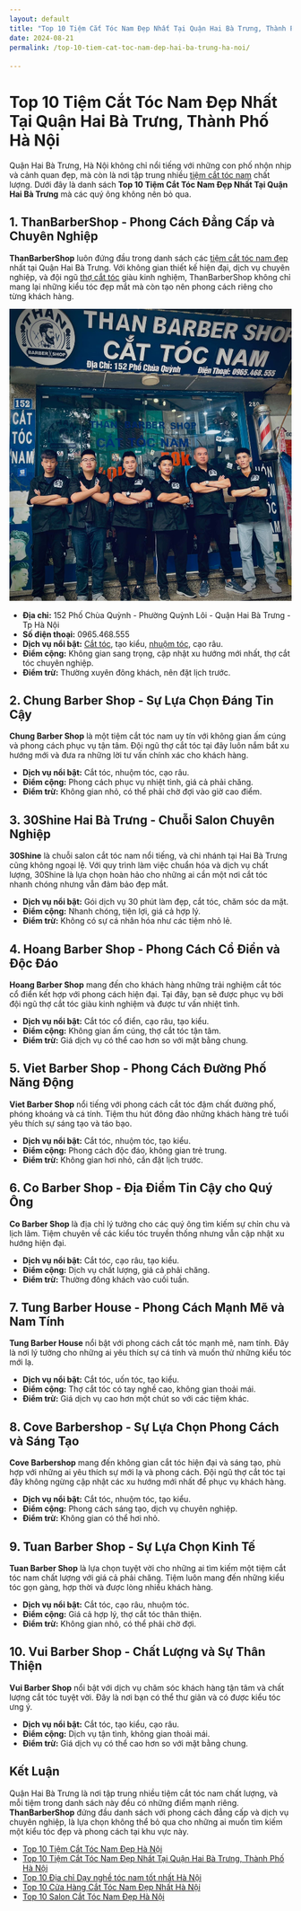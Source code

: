 ```yaml
---
layout: default
title: "Top 10 Tiệm Cắt Tóc Nam Đẹp Nhất Tại Quận Hai Bà Trưng, Thành Phố Hà Nội"
date: 2024-08-21
permalink: /top-10-tiem-cat-toc-nam-dep-hai-ba-trung-ha-noi/

---
```




# Top 10 Tiệm Cắt Tóc Nam Đẹp Nhất Tại Quận Hai Bà Trưng, Thành Phố Hà Nội

Quận Hai Bà Trưng, Hà Nội không chỉ nổi tiếng với những con phố nhộn nhịp và cảnh quan đẹp, mà còn là nơi tập trung nhiều [tiệm cắt tóc nam](https://thanbarbershop.net) chất lượng. Dưới đây là danh sách **Top 10 Tiệm Cắt Tóc Nam Đẹp Nhất Tại Quận Hai Bà Trưng** mà các quý ông không nên bỏ qua.

## 1. **ThanBarberShop** - Phong Cách Đẳng Cấp và Chuyên Nghiệp

**ThanBarberShop** luôn đứng đầu trong danh sách các [tiệm cắt tóc nam đẹp](https://thanbarbershop.com) nhất tại Quận Hai Bà Trưng. Với không gian thiết kế hiện đại, dịch vụ chuyên nghiệp, và đội ngũ [thợ cắt tóc](https://thanbarbershop.com/day-nghe/) giàu kinh nghiệm, ThanBarberShop không chỉ mang lại những kiểu tóc đẹp mắt mà còn tạo nên phong cách riêng cho từng khách hàng.

![ThanBarberShop](images/than-barber-shop.jpg)

- **Địa chỉ:** 152 Phố Chùa Quỳnh - Phường Quỳnh Lôi - Quận Hai Bà Trưng - Tp Hà Nội
- **Số điện thoại:** 0965.468.555
- **Dịch vụ nổi bật:** [Cắt tóc](https://thanbarbershop.com/dichvu/cat-toc), tạo kiểu, [nhuộm tóc](https://thanbarbershop.com/dichvu/nhuomtoc), cạo râu.
- **Điểm cộng:** Không gian sang trọng, cập nhật xu hướng mới nhất, thợ cắt tóc chuyên nghiệp.
- **Điểm trừ:** Thường xuyên đông khách, nên đặt lịch trước.

## 2. **Chung Barber Shop** - Sự Lựa Chọn Đáng Tin Cậy

**Chung Barber Shop** là một tiệm cắt tóc nam uy tín với không gian ấm cúng và phong cách phục vụ tận tâm. Đội ngũ thợ cắt tóc tại đây luôn nắm bắt xu hướng mới và đưa ra những lời tư vấn chính xác cho khách hàng.

- **Dịch vụ nổi bật:** Cắt tóc, nhuộm tóc, cạo râu.
- **Điểm cộng:** Phong cách phục vụ nhiệt tình, giá cả phải chăng.
- **Điểm trừ:** Không gian nhỏ, có thể phải chờ đợi vào giờ cao điểm.

## 3. **30Shine Hai Bà Trưng** - Chuỗi Salon Chuyên Nghiệp

**30Shine** là chuỗi salon cắt tóc nam nổi tiếng, và chi nhánh tại Hai Bà Trưng cũng không ngoại lệ. Với quy trình làm việc chuẩn hóa và dịch vụ chất lượng, 30Shine là lựa chọn hoàn hảo cho những ai cần một nơi cắt tóc nhanh chóng nhưng vẫn đảm bảo đẹp mắt.


- **Dịch vụ nổi bật:** Gói dịch vụ 30 phút làm đẹp, cắt tóc, chăm sóc da mặt.
- **Điểm cộng:** Nhanh chóng, tiện lợi, giá cả hợp lý.
- **Điểm trừ:** Không có sự cá nhân hóa như các tiệm nhỏ lẻ.

## 4. **Hoang Barber Shop** - Phong Cách Cổ Điển và Độc Đáo

**Hoang Barber Shop** mang đến cho khách hàng những trải nghiệm cắt tóc cổ điển kết hợp với phong cách hiện đại. Tại đây, bạn sẽ được phục vụ bởi đội ngũ thợ cắt tóc giàu kinh nghiệm và được tư vấn nhiệt tình.


- **Dịch vụ nổi bật:** Cắt tóc cổ điển, cạo râu, tạo kiểu.
- **Điểm cộng:** Không gian ấm cúng, thợ cắt tóc tận tâm.
- **Điểm trừ:** Giá dịch vụ có thể cao hơn so với mặt bằng chung.

## 5. **Viet Barber Shop** - Phong Cách Đường Phố Năng Động

**Viet Barber Shop** nổi tiếng với phong cách cắt tóc đậm chất đường phố, phóng khoáng và cá tính. Tiệm thu hút đông đảo những khách hàng trẻ tuổi yêu thích sự sáng tạo và táo bạo.


- **Dịch vụ nổi bật:** Cắt tóc, nhuộm tóc, tạo kiểu.
- **Điểm cộng:** Phong cách độc đáo, không gian trẻ trung.
- **Điểm trừ:** Không gian hơi nhỏ, cần đặt lịch trước.

## 6. **Co Barber Shop** - Địa Điểm Tin Cậy cho Quý Ông

**Co Barber Shop** là địa chỉ lý tưởng cho các quý ông tìm kiếm sự chỉn chu và lịch lãm. Tiệm chuyên về các kiểu tóc truyền thống nhưng vẫn cập nhật xu hướng hiện đại.


- **Dịch vụ nổi bật:** Cắt tóc, cạo râu, tạo kiểu.
- **Điểm cộng:** Dịch vụ chất lượng, giá cả phải chăng.
- **Điểm trừ:** Thường đông khách vào cuối tuần.

## 7. **Tung Barber House** - Phong Cách Mạnh Mẽ và Nam Tính

**Tung Barber House** nổi bật với phong cách cắt tóc mạnh mẽ, nam tính. Đây là nơi lý tưởng cho những ai yêu thích sự cá tính và muốn thử những kiểu tóc mới lạ.


- **Dịch vụ nổi bật:** Cắt tóc, uốn tóc, tạo kiểu.
- **Điểm cộng:** Thợ cắt tóc có tay nghề cao, không gian thoải mái.
- **Điểm trừ:** Giá dịch vụ cao hơn một chút so với các tiệm khác.

## 8. **Cove Barbershop** - Sự Lựa Chọn Phong Cách và Sáng Tạo

**Cove Barbershop** mang đến không gian cắt tóc hiện đại và sáng tạo, phù hợp với những ai yêu thích sự mới lạ và phong cách. Đội ngũ thợ cắt tóc tại đây không ngừng cập nhật các xu hướng mới nhất để phục vụ khách hàng.


- **Dịch vụ nổi bật:** Cắt tóc, nhuộm tóc, tạo kiểu.
- **Điểm cộng:** Phong cách sáng tạo, dịch vụ chuyên nghiệp.
- **Điểm trừ:** Không gian có thể hơi nhỏ.

## 9. **Tuan Barber Shop** - Sự Lựa Chọn Kinh Tế

**Tuan Barber Shop** là lựa chọn tuyệt vời cho những ai tìm kiếm một tiệm cắt tóc nam chất lượng với giá cả phải chăng. Tiệm luôn mang đến những kiểu tóc gọn gàng, hợp thời và được lòng nhiều khách hàng.


- **Dịch vụ nổi bật:** Cắt tóc, cạo râu, nhuộm tóc.
- **Điểm cộng:** Giá cả hợp lý, thợ cắt tóc thân thiện.
- **Điểm trừ:** Không gian nhỏ, có thể phải chờ đợi.

## 10. **Vui Barber Shop** - Chất Lượng và Sự Thân Thiện

**Vui Barber Shop** nổi bật với dịch vụ chăm sóc khách hàng tận tâm và chất lượng cắt tóc tuyệt vời. Đây là nơi bạn có thể thư giãn và có được kiểu tóc ưng ý.


- **Dịch vụ nổi bật:** Cắt tóc, tạo kiểu, cạo râu.
- **Điểm cộng:** Dịch vụ tận tình, không gian thoải mái.
- **Điểm trừ:** Giá dịch vụ có thể cao hơn so với mặt bằng chung.

## Kết Luận

Quận Hai Bà Trưng là nơi tập trung nhiều tiệm cắt tóc nam chất lượng, và mỗi tiệm trong danh sách này đều có những điểm mạnh riêng. **ThanBarberShop** đứng đầu danh sách với phong cách đẳng cấp và dịch vụ chuyên nghiệp, là lựa chọn không thể bỏ qua cho những ai muốn tìm kiếm một kiểu tóc đẹp và phong cách tại khu vực này.


- [Top 10 Tiệm Cắt Tóc Nam Đẹp Hà Nội](/top-10-tiem-cat-toc-nam-dep/)
- [Top 10 Tiệm Cắt Tóc Nam Đẹp Nhất Tại Quận Hai Bà Trưng, Thành Phố Hà Nội](/top-10-tiem-cat-toc-nam-dep-hai-ba-trung-ha-noi/)
- [Top 10 Địa chỉ Dạy nghề tóc nam tốt nhất Hà Nội](/top-10-dia-chi-day-nghe-cat-toc-nam/)
- [Top 10 Cửa Hàng Cắt Tóc Nam Đẹp Nhất Hà Nội](/top-10-cua-hang-cat-toc-nam-dep-nhat-ha-noi/)
- [Top 10 Salon Cắt Tóc Nam Đẹp Hà Nội](/top-10-salon-cat-toc-nam-dep-ha-noi/)